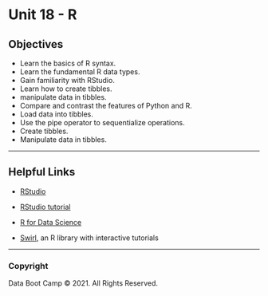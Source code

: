 # Unit 18 - R

## Objectives

* Learn the basics of R syntax.
* Learn the fundamental R data types.
* Gain familiarity with RStudio.
* Learn how to create tibbles.
* manipulate data in tibbles.
* Compare and contrast the features of Python and R.
* Load data into tibbles.
* Use the pipe operator to sequentialize operations.
* Create tibbles.
* Manipulate data in tibbles.

- - -

## Helpful Links

* [RStudio](https://www.rstudio.com/)

* [RStudio tutorial](https://data-flair.training/blogs/rstudio-tutorial/)

* [R for Data Science](http://r4ds.had.co.nz/)

* [Swirl](https://swirlstats.com/), an R library with interactive tutorials

- - -

### Copyright

Data Boot Camp © 2021. All Rights Reserved.